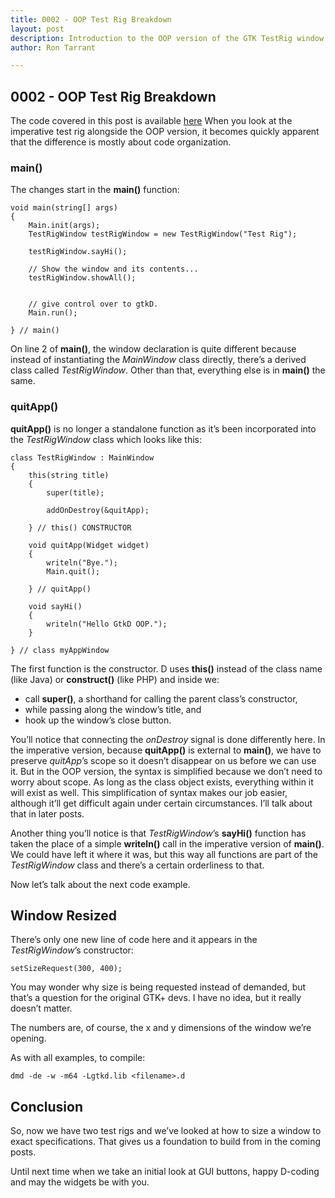 ```yaml
---
title: 0002 - OOP Test Rig Breakdown
layout: post
description: Introduction to the OOP version of the GTK TestRig window - a D language tutorial.
author: Ron Tarrant

---
```


## 0002 - OOP Test Rig Breakdown

The code covered in this post is available [here](https://github.com/rontarrant/gtkDcoding/blob/master/001_window/test_rig_001_02_oop.d)
When you look at the imperative test rig alongside the OOP version, it becomes quickly apparent that the difference is mostly about code organization.

### main()

The changes start in the **main()** function:

	void main(string[] args)
	{
		Main.init(args);
		TestRigWindow testRigWindow = new TestRigWindow("Test Rig");
		
		testRigWindow.sayHi();
		
		// Show the window and its contents...
		testRigWindow.showAll();
		
		
		// give control over to gtkD.
		Main.run();
		
	} // main()

On line 2 of **main()**, the window declaration is quite different because instead of instantiating the *MainWindow* class directly, there’s a derived class called *TestRigWindow*. Other than that, everything else is in **main()** the same.

### quitApp()

**quitApp()** is no longer a standalone function as it’s been incorporated into the *TestRigWindow* class which looks like this:

	class TestRigWindow : MainWindow
	{
		this(string title)
		{
			super(title);
			
			addOnDestroy(&quitApp);
			
		} // this() CONSTRUCTOR
		
		void quitApp(Widget widget)
		{
			writeln("Bye.");
			Main.quit();
			
		} // quitApp()
	
		void sayHi()
		{
			writeln("Hello GtkD OOP.");
		}
	
	} // class myAppWindow

The first function is the constructor. D uses **this()** instead of  the class name (like Java) or **construct()** (like PHP) and inside we:

 - call **super()**, a shorthand for calling the parent class’s constructor,
 -	while passing along the window’s title, and
 -	hook up the window’s close button.

You’ll notice that connecting the *onDestroy* signal is done differently here. In the imperative version, because **quitApp()** is external to **main()**, we have to preserve *quitApp*’s scope so it doesn’t disappear on us before we can use it. But in the OOP version, the syntax is simplified because we don’t need to worry about scope. As long as the class object exists, everything within it will exist as well. This simplification of syntax makes our job easier, although it’ll get difficult again under certain circumstances. I’ll talk about that in later posts.

Another thing you’ll notice is that *TestRigWindow*’s **sayHi()** function has taken the place of a simple **writeln()** call in the imperative version of **main()**. We could have left it where it was, but this way all functions are part of the *TestRigWindow* class and there’s a certain orderliness to that.

Now let’s talk about the next code example.

## Window Resized

There’s only one new line of code here and it appears in the *TestRigWindow*’s constructor:

	setSizeRequest(300, 400);

You may wonder why size is being requested instead of demanded, but that’s a question for the original GTK+ devs. I have no idea, but it really doesn’t matter.

The numbers are, of course, the x and y dimensions of the window we’re opening.

As with all examples, to compile:

	dmd -de -w -m64 -Lgtkd.lib <filename>.d

## Conclusion

So, now we have two test rigs and we’ve looked at how to size a window to exact specifications. That gives us a foundation to build from in the coming posts.

Until next time when we take an initial look at GUI buttons, happy D-coding and may the widgets be with you.


